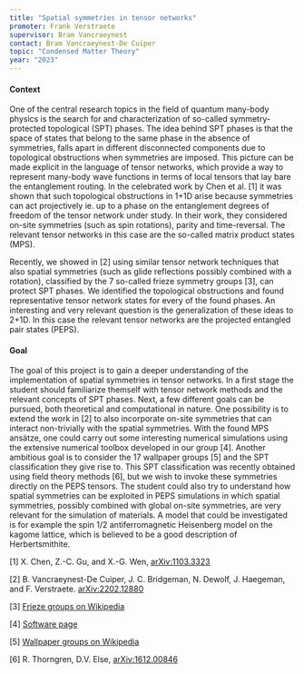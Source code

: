 ```yaml
---
title: "Spatial symmetries in tensor networks"
promoter: Frank Verstraete
supervisor: Bram Vancraeynest
contact: Bram Vancraeynest-De Cuiper
topic: "Condensed Matter Theory"
year: "2023"
---
```


#### Context

One of the central research topics in the field of quantum many-body physics is the search for and characterization of so-called symmetry-protected topological (SPT) phases. The idea behind SPT phases is that the space of states that belong to the same phase in the absence of symmetries, falls apart in different disconnected components due to topological obstructions when symmetries are imposed. This picture can be made explicit in the language of tensor networks, which provide a way to represent many-body wave functions in terms of local tensors that lay bare the entanglement routing. In the celebrated work by Chen et al. [1] it was shown that such topological obstructions in 1+1D arise because symmetries can act projectively ie. up to a phase on the entanglement degrees of freedom of the tensor network under study. In their work, they considered on-site symmetries (such as spin rotations), parity and time-reversal. The relevant tensor networks in this case are the so-called matrix product states (MPS).

Recently, we showed in [2] using similar tensor network techniques that also spatial symmetries (such as glide reflections possibly combined with a rotation), classified by the 7 so-called frieze symmetry groups [3], can protect SPT phases. We identified the topological obstructions and found representative tensor network states for every of the found phases. An interesting and very relevant question is the generalization of these ideas to 2+1D. In this case the relevant tensor networks are the projected entangled pair states (PEPS).

#### Goal

The goal of this project is to gain a deeper understanding of the implementation of spatial symmetries in tensor networks. 
In a first stage the student should familiarize themself with tensor network methods and the relevant concepts of SPT phases. Next, a few different goals can be pursued, both theoretical and computational in nature. One possibility is to extend the work in [2] to also incorporate on-site symmetries that can interact non-trivially with the spatial symmetries. With the found MPS ansätze, one could carry out some interesting numerical simulations using the extensive numerical toolbox developed in our group [4]. Another ambitious goal is to consider the 17 wallpaper groups [5] and the SPT classification they give rise to. This SPT classification was recently obtained using field theory methods [6], but we wish to invoke these symmetries directly on the PEPS tensors. The student could also try to understand how spatial symmetries can be exploited in PEPS simulations in which spatial symmetries, possibly combined with global on-site symmetries, are very relevant for the simulation of materials. A model that could be investigated is for example the spin 1/2 antiferromagnetic Heisenberg model on the kagome lattice, which is believed to be a good description of Herbertsmithite.

[1] X. Chen, Z.-C. Gu, and X.-G. Wen, [arXiv:1103.3323](https://arxiv.org/abs/1103.3323)

[2] B. Vancraeynest-De Cuiper, J. C. Bridgeman, N. Dewolf, J. Haegeman, and F. Verstraete. [arXiv:2202.12880](https://arxiv.org/abs/2202.12880)

[3] [Frieze groups on Wikipedia](https://en.wikipedia.org/wiki/Frieze_group)

[4] [Software page](quantumghent.github.io/software/)

[5] [Wallpaper groups on Wikipedia](https://en.wikipedia.org/wiki/Wallpaper_group)

[6] R. Thorngren, D.V. Else, [arXiv:1612.00846](https://arxiv.org/abs/1612.00846)
